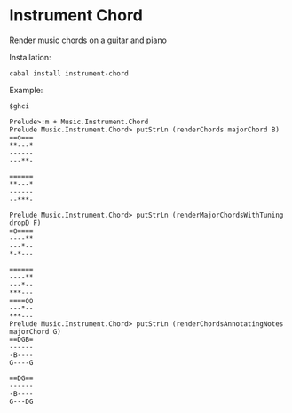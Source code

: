 Instrument Chord
=====

Render music chords on a guitar and piano

Installation:

```
cabal install instrument-chord
```

Example:

```
$ghci

Prelude>:m + Music.Instrument.Chord 
Prelude Music.Instrument.Chord> putStrLn (renderChords majorChord B)
==o===
**---*
------
---**-
       
======
**---*
------
--***-

Prelude Music.Instrument.Chord> putStrLn (renderMajorChordsWithTuning dropD F)
=o====
----**
---*--
*-*---
       
======
----**
---*--
***---
====oo
---*--
***---
Prelude Music.Instrument.Chord> putStrLn (renderChordsAnnotatingNotes majorChord G)
==DGB=
------
-B----
G----G
       
==DG==
------
-B----
G---DG

```
